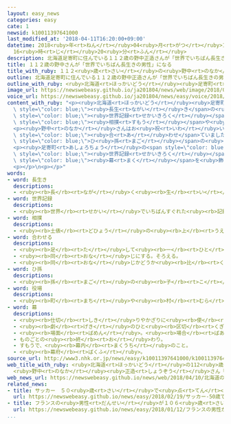 ```yaml
---
layout: easy_news
categories: easy
cate: 1
newsid: k10011397641000
last_modified_at: '2018-04-11T16:20:00+09:00'
datetime: 2018<ruby>年<rt>ねん</rt></ruby>04<ruby>月<rt>がつ</rt></ruby>11<ruby>日<rt>にち</rt></ruby>
  16<ruby>時<rt>じ</rt></ruby>20<ruby>分<rt>ふん</rt></ruby>
description: 北海道足寄町に住んでいる１１２歳の野中正造さんが「世界でいちばん長生きの男性」というギネス世界記録になりました。
title: １１２歳の野中さんが「世界でいちばん長生きの男性」になる
title_with_ruby: １１２<ruby>歳<rt>さい</rt></ruby>の<ruby>野中<rt>のなか</rt></ruby>さんが「<ruby>世界<rt>せかい</rt></ruby>でいちばん<ruby>長生<rt>ながい</rt></ruby>きの<ruby>男性<rt>だんせい</rt></ruby>」になる
outline: 北海道足寄町に住んでいる１１２歳の野中正造さんが「世界でいちばん長生きの男性」というギネス世界記録になりました。
outline_with_ruby: <ruby>北海道<rt>ほっかいどう</rt></ruby><ruby>足寄町<rt>あしょろちょう</rt></ruby>に<ruby>住<rt>す</rt></ruby>んでいる１１２<ruby>歳<rt>さい</rt></ruby>の<ruby>野中<rt>のなか</rt></ruby><ruby>正造<rt>まさぞう</rt></ruby>さんが「<ruby>世界<rt>せかい</rt></ruby>でいちばん<ruby>長生<rt>ながい</rt></ruby>きの<ruby>男性<rt>だんせい</rt></ruby>」というギネス<ruby>世界記録<rt>せかいきろく</rt></ruby>になりました。
image_url: https://newswebeasy.github.io/ja201804/news/web/image/2018/04/10/K10011397641_1804101923_1804101936_01_03.jpg
voice_url: https://newswebeasy.github.io/ja201804/news/easy/voice/2018/04/11/k10011397641000.mp4
content_with_ruby: "<p><ruby>北海道<rt>ほっかいどう</rt></ruby><ruby>足寄町<rt>あしょろちょう</rt></ruby>に<ruby>住<rt>す</rt></ruby>んでいる１１２<ruby>歳<rt>さい</rt></ruby>の<ruby>野中<rt>のなか</rt></ruby><ruby>正造<rt>まさぞう</rt></ruby>さんが「<ruby>世界<rt>せかい</rt></ruby>でいちばん<span\
  \ style=\"color: blue;\"><ruby>長生<rt>ながい</rt></ruby>き</span>の<ruby>男性<rt>だんせい</rt></ruby>」というギネス<span\
  \ style=\"color: blue;\"><ruby>世界記録<rt>せかいきろく</rt></ruby></span>になりました。</p>\n<p>１９０５<ruby>年<rt>ねん</rt></ruby>７<ruby>月<rt>がつ</rt></ruby>に<ruby>生<rt>う</rt></ruby>まれた<ruby>野中<rt>のなか</rt></ruby>さんは、<ruby>今年<rt>ことし</rt></ruby>４<ruby>月<rt>がつ</rt></ruby><ruby>１０日<rt>とおか</rt></ruby>に１１２<ruby>歳<rt>さい</rt></ruby>と２５９<ruby>日<rt>にち</rt></ruby>になりました。<ruby>野中<rt>のなか</rt></ruby>さんは<ruby>朝<rt>あさ</rt></ruby>７<ruby>時<rt>じ</rt></ruby><ruby>半<rt>はん</rt></ruby>に<ruby>起<rt>お</rt></ruby>きて、１<ruby>日<rt>にち</rt></ruby>３<ruby>回<rt>かい</rt></ruby>しっかり<ruby>食事<rt>しょくじ</rt></ruby>をします。テレビでは<span\
  \ style=\"color: blue;\"><ruby>相撲<rt>すもう</rt></ruby></span>や<ruby>音楽<rt>おんがく</rt></ruby>の<ruby>番組<rt>ばんぐみ</rt></ruby>が<ruby>大好<rt>だいす</rt></ruby>きです。</p>\n\
  <p><ruby>野中<rt>のなか</rt></ruby>さんはお<ruby>祝<rt>いわ</rt></ruby>いにもらったケーキを<ruby>食<rt>た</rt></ruby>べて「ありがとう」と<ruby>言<rt>い</rt></ruby>って<ruby>手<rt>て</rt></ruby>を<span\
  \ style=\"color: blue;\"><ruby>合<rt>あ</rt></ruby>わせ</span>ていました。２０<ruby>歳<rt>さい</rt></ruby>の<span\
  \ style=\"color: blue;\">ひ<ruby>孫<rt>まご</rt></ruby></span>の<ruby>男性<rt>だんせい</rt></ruby>は「いろいろなことをしっかり<ruby>覚<rt>おぼ</rt></ruby>えているのですごいと<ruby>思<rt>おも</rt></ruby>います」と<ruby>話<rt>はな</rt></ruby>していました。</p>\n\
  <p><ruby>足寄町<rt>あしょろちょう</rt></ruby>の<span style=\"color: blue;\"><ruby>役場<rt>やくば</rt></ruby></span>では、<ruby>野中<rt>のなか</rt></ruby>さんが<span\
  \ style=\"color: blue;\"><ruby>世界記録<rt>せかいきろく</rt></ruby></span>になったことを<ruby>書<rt>か</rt></ruby>いた<ruby>大<rt>おお</rt></ruby>きな<span\
  \ style=\"color: blue;\"><ruby>幕<rt>まく</rt></ruby></span>を<ruby>飾<rt>かざ</rt></ruby>って、お<ruby>祝<rt>いわ</rt></ruby>いしています。</p>\n\
  <p></p>\n<p></p>"
words:
- word: 長生き
  descriptions:
  - <ruby><rb>長</rb><rt>なが</rt></ruby>く<ruby><rb>生</rb><rt>い</rt></ruby>きること。<ruby><rb>長命</rb><rt>ちょうめい</rt></ruby>。
- word: 世界記録
  descriptions:
  - <ruby><rb>世界</rb><rt>せかい</rt></ruby>でいちばんすぐれた<ruby><rb>記録</rb><rt>きろく</rt></ruby>。
- word: 相撲
  descriptions:
  - <ruby><rb>土俵</rb><rt>どひょう</rt></ruby>の<ruby><rb>上</rb><rt>うえ</rt></ruby>で、<ruby><rb>二人</rb><rt>ふたり</rt></ruby>が<ruby><rb>取</rb><rt>と</rt></ruby>り<ruby><rb>組</rb><rt>く</rt></ruby>み、<ruby><rb>相手</rb><rt>あいて</rt></ruby>をたおすか、<ruby><rb>外</rb><rt>そと</rt></ruby>に<ruby><rb>出</rb><rt>だ</rt></ruby>すかして<ruby><rb>勝負</rb><rt>しょうぶ</rt></ruby>を<ruby><rb>決</rb><rt>き</rt></ruby>める<ruby><rb>競技</rb><rt>きょうぎ</rt></ruby>。<ruby><rb>国技</rb><rt>こくぎ</rt></ruby>とされる。
- word: 合わせる
  descriptions:
  - <ruby><rb>足</rb><rt>た</rt></ruby>して<ruby><rb>一</rb><rt>ひと</rt></ruby>つにする。いっしょにする。
  - <ruby><rb>同</rb><rt>おな</rt></ruby>じにする。そろえる。
  - <ruby><rb>同</rb><rt>おな</rt></ruby>じかどうか<ruby><rb>比</rb><rt>くら</rt></ruby>べる。
- word: ひ孫
  descriptions:
  - <ruby><rb>孫</rb><rt>まご</rt></ruby>の<ruby><rb>子</rb><rt>こ</rt></ruby>ども。ひい<ruby><rb>孫</rb><rt>まご</rt></ruby>。
- word: 役場
  descriptions:
  - <ruby><rb>町</rb><rt>まち</rt></ruby>や<ruby><rb>村</rb><rt>むら</rt></ruby>の<ruby><rb>仕事</rb><rt>しごと</rt></ruby>をする<ruby><rb>役所</rb><rt>やくしょ</rt></ruby>。
- word: 幕
  descriptions:
  - <ruby><rb>仕切</rb><rt>しき</rt></ruby>りやかざりに<ruby><rb>使</rb><rt>つか</rt></ruby>う、はばの<ruby><rb>広</rb><rt>ひろ</rt></ruby>い<ruby><rb>布</rb><rt>ぬの</rt></ruby>。
  - <ruby><rb>劇</rb><rt>げき</rt></ruby>のひと<ruby><rb>区切</rb><rt>くぎ</rt></ruby>り。
  - <ruby><rb>場面</rb><rt>ばめん</rt></ruby>。<ruby><rb>場合</rb><rt>ばあい</rt></ruby>。
  - ものごとの<ruby><rb>終</rb><rt>お</rt></ruby>わり。
  - すもうで、<ruby><rb>幕内</rb><rt>まくうち</rt></ruby>のこと。
  - <ruby><rb>幕府</rb><rt>ばくふ</rt></ruby>。
source_url: http://www3.nhk.or.jp/news/easy/k10011397641000/k10011397641000.html
web_title_with_ruby: <ruby>北海道<rt>ほっかいどう</rt></ruby>の112<ruby>歳<rt>さい</rt></ruby>
  <ruby>野中<rt>のなか</rt></ruby><ruby>正造<rt>しょうぞう</rt></ruby>さん「<ruby>世界<rt>せかい</rt></ruby><ruby>最高齢<rt>さいこうれい</rt></ruby>の<ruby>男性<rt>だんせい</rt></ruby>」に
web_news_url: https://newswebeasy.github.io/news/web/2018/04/10/北海道の112歳-野中正造さん世界最高齢の男性に
related_news:
- title: サッカー　５０<ruby>歳<rt>さい</rt></ruby>で<ruby>点<rt>てん</rt></ruby>を<ruby>入<rt>い</rt></ruby>れた<ruby>三浦<rt>みうら</rt></ruby><ruby>選手<rt>せんしゅ</rt></ruby>がギネス<ruby>世界記録<rt>せかいきろく</rt></ruby>
  url: https://newswebeasy.github.io/news/easy/2018/02/19/サッカー-50歳で点を入れた三浦選手がギネス世界記録
- title: フランスの<ruby>男性<rt>だんせい</rt></ruby>が１０６<ruby>歳<rt>さい</rt></ruby>で<ruby>自転車<rt>じてんしゃ</rt></ruby>の<ruby>競技<rt>きょうぎ</rt></ruby>をやめる
  url: https://newswebeasy.github.io/news/easy/2018/01/12/フランスの男性が106歳で自転車の競技をやめる
...
```


